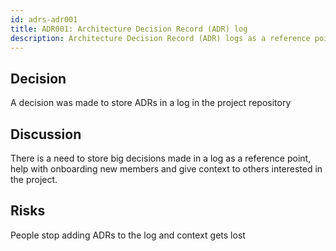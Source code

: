 ```yaml
---
id: adrs-adr001
title: ADR001: Architecture Decision Record (ADR) log
description: Architecture Decision Record (ADR) logs as a reference point for the team
---
```


## Decision

A decision was made to store ADRs in a log in the project repository

## Discussion

There is a need to store big decisions made in a log as a reference point, help
with onboarding new members and give context to others interested in the
project.

## Risks

People stop adding ADRs to the log and context gets lost
